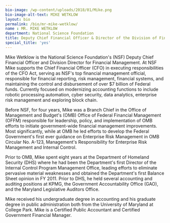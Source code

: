 ```yaml
---
bio-image: /wp-content/uploads/2018/01/Mike.png
bio-image-alt-text: MIKE WETKLOW
layout: bio
permalink: /bio/mr-mike-wetklow/
name : MR. MIKE WETKLOW
department: National Science Foundation
title: Deputy Chief Financial Officer & Director of the Division of Financial Management(DFM)
special_title: 'yes'
---
```

   Mike Wetklow is the National Science Foundation's (NSF) Deputy Chief Financial Officer and Division Director for Financial Management. At NSF Mike supports the Chief Financial Officer (CFO) in executing responsibilities of the CFO Act, serving as NSF's top financial management official, responsible for financial reporting, risk management, financial systems, and maintaining the control and disbursement of over $7 billion of Federal funds. Currently focused on modernizing accounting functions to include robotic processing automation, cyber security, data analytics, enterprise risk management and exploring block chain.
             
   Before NSF, for four years, Mike was a Branch Chief in the Office of Management and Budget's (OMB) Office of Federal Financial Management (OFFM) responsible for leadership, policy, and implementation of OMB efforts to initiate government-wide financial management improvements. Most significantly, while at OMB he led efforts to develop the Federal Government's first ever guidance on Enterprise Risk Management in OMB Circular No. A-123, Management's Responsibility for Enterprise Risk Management and Internal Control.
             
   Prior to OMB, Mike spent eight years at the Department of Homeland Security (DHS) where he had been the Department's first Director of the Internal Control Program Management Office, leading efforts to eliminate pervasive material weaknesses and obtained the Department's first Balance Sheet opinion in FY 2011. Prior to DHS, he held several accounting and auditing positions at KPMG, the Government Accountability Office (GAO), and the Maryland Legislative Auditors Office.
             
   Mike received his undergraduate degree in accounting and his graduate degree in public administration both from the University of Maryland at College Park. Mike is a Certified Public Accountant and Certified Government Financial Manager.

